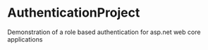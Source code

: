 # AuthenticationProject
Demonstration of a role based authentication for asp.net web core applications
